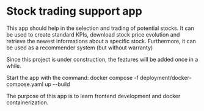 # Stock trading support app

This app should help in the selection and trading of potential stocks.
It can be used to create standard KPIs, download stock price evolution
and retrieve the newest informations about a specific stock.
Furthermore, it can be used as a recommender system (but without warranty)

Since this project is under construction, the features will be added once in a while.

Start the app with the command:
    docker compose -f deployment/docker-compose.yaml up --build

The purpose of this app is to learn frontend development and docker containerization.
